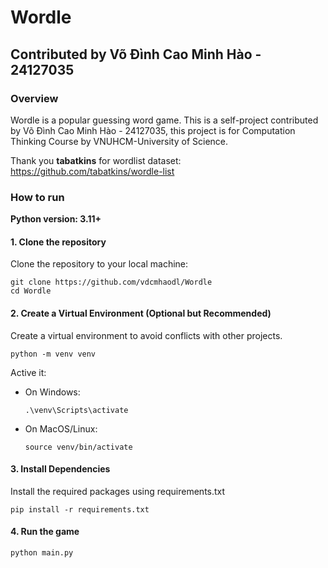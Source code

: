 # Wordle
## Contributed by Võ Đình Cao Minh Hào - 24127035
### Overview
Wordle is a popular guessing word game. This is a self-project contributed by Võ Đình Cao Minh Hào - 24127035, this project is for Computation Thinking Course by VNUHCM-University of Science.

Thank you **tabatkins** for  wordlist dataset: https://github.com/tabatkins/wordle-list

### How to run

**Python version: 3.11+**

#### 1. Clone the repository 

Clone the repository to your local machine:
```
git clone https://github.com/vdcmhaodl/Wordle
cd Wordle
```
#### 2. Create a Virtual Environment (Optional but Recommended)
Create a virtual environment to avoid conflicts with other projects.
```
python -m venv venv
```

Active it:

- On Windows:
    ```
    .\venv\Scripts\activate
    ```
- On MacOS/Linux:
    ```
    source venv/bin/activate
    ```
#### 3. Install Dependencies
Install the required packages using requirements.txt
```
pip install -r requirements.txt
```
#### 4. Run the game
```
python main.py
```